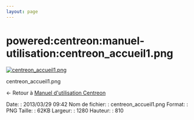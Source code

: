 ```yaml
---
layout: page
---
```


powered:centreon:manuel-utilisation:centreon\_accueil1.png
==========================================================

[![centreon\_accueil1.png](../../..//assets/media/powered/centreon/manuel-utilisation/centreon_accueil1.png@cache=&w=900&h=569 "centreon_accueil1.png")](../../..//assets/media/powered/centreon/manuel-utilisation/centreon_accueil1.png@cache= "Afficher le fichier original")

centreon\_accueil1.png

← Retour à [Manuel d'utilisation
Centreon](../../../../centreon/manuel-utilisation/start.html "centreon:manuel-utilisation:start")

Date:
:   2013/03/29 09:42
Nom de fichier:
:   centreon\_accueil1.png
Format:
:   PNG
Taille:
:   62KB
Largeur:
:   1280
Hauteur:
:   810

